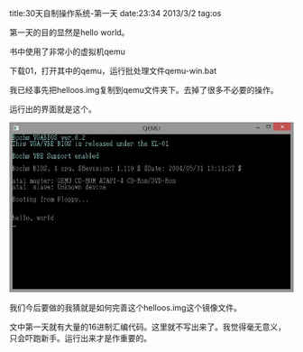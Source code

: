 title:30天自制操作系统-第一天
date:23:34 2013/3/2
tag:os

第一天的目的显然是hello world。

书中使用了非常小的虚拟机qemu

下载01，打开其中的qemu，运行批处理文件qemu-win.bat

我已经事先把helloos.img复制到qemu文件夹下。去掉了很多不必要的操作。

运行出的界面就是这个。

![helloos](01.jpg)

我们今后要做的我猜就是如何完善这个helloos.img这个镜像文件。

文中第一天就有大量的16进制汇编代码。这里就不写出来了。我觉得毫无意义，只会吓跑新手。运行出来才是作重要的。